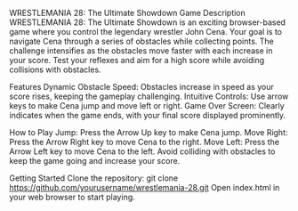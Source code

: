 WRESTLEMANIA 28: The Ultimate Showdown
Game Description
WRESTLEMANIA 28: The Ultimate Showdown is an exciting browser-based game where you control the legendary wrestler John Cena. Your goal is to navigate Cena through a series of obstacles while collecting points. 
The challenge intensifies as the obstacles move faster with each increase in your score. Test your reflexes and aim for a high score while avoiding collisions with obstacles.

Features
Dynamic Obstacle Speed: Obstacles increase in speed as your score rises, keeping the gameplay challenging.
Intuitive Controls: Use arrow keys to make Cena jump and move left or right.
Game Over Screen: Clearly indicates when the game ends, with your final score displayed prominently.

How to Play
Jump: Press the Arrow Up key to make Cena jump.
Move Right: Press the Arrow Right key to move Cena to the right.
Move Left: Press the Arrow Left key to move Cena to the left.
Avoid colliding with obstacles to keep the game going and increase your score.

Getting Started
Clone the repository: git clone https://github.com/yourusername/wrestlemania-28.git
Open index.html in your web browser to start playing.
